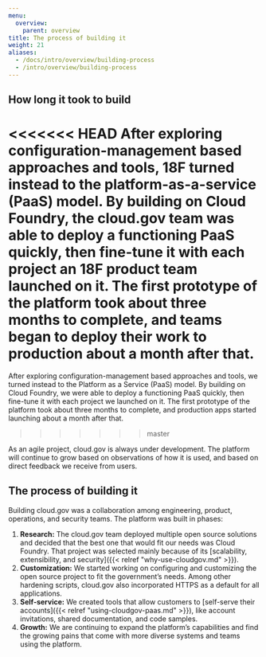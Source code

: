 ```yaml
---
menu:
  overview:
    parent: overview
title: The process of building it
weight: 21
aliases:
  - /docs/intro/overview/building-process
  - /intro/overview/building-process
---
```


## How long it took to build

<<<<<<< HEAD
After exploring configuration-management based approaches and tools, 18F turned instead to the platform-as-a-service (PaaS) model. By building on Cloud Foundry, the cloud.gov team was able to deploy a functioning PaaS quickly, then fine-tune it with each project an 18F product team launched on it. The first prototype of the platform took about three months to complete, and teams began to deploy their work to production about a month after that.
=======
After exploring configuration-management based approaches and tools, we turned instead to the Platform as a Service (PaaS) model. By building on Cloud Foundry, we were able to deploy a functioning PaaS quickly, then fine-tune it with each project we launched on it. The first prototype of the platform took about three months to complete, and production apps started launching about a month after that.
>>>>>>> master

As an agile project, cloud.gov is always under development. The platform will continue to grow based on observations of how it is used, and based on direct feedback we receive from users.

## The process of building it

Building cloud.gov was a collaboration among engineering, product, operations, and security teams. The platform was built in phases:

1. **Research:** The cloud.gov team deployed multiple open source solutions and decided that the best one that would fit our needs was Cloud Foundry. That project was selected mainly because of its [scalability, extensibility, and security]({{< relref "why-use-cloudgov.md" >}}).
1. **Customization:** We started working on configuring and customizing the open source project to fit the government’s needs. Among other hardening scripts, cloud.gov also incorporated HTTPS as a default for all applications.
1. **Self-service:** We created tools that allow customers to [self-serve their accounts]({{< relref "using-cloudgov-paas.md" >}}), like account invitations, shared documentation, and code samples.
1. **Growth:** We are continuing to expand the platform’s capabilities and find the growing pains that come with more diverse systems and teams using the platform.
